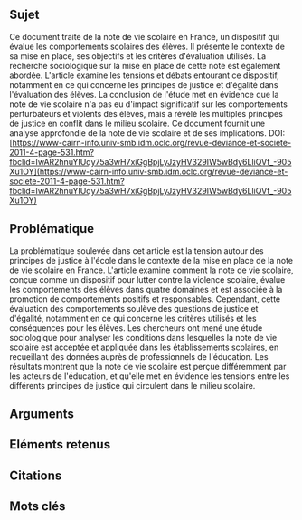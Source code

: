 ## Sujet
Ce document traite de la note de vie scolaire en France, un dispositif qui évalue les comportements scolaires des élèves. Il présente le contexte de sa mise en place, ses objectifs et les critères d'évaluation utilisés. La recherche sociologique sur la mise en place de cette note est également abordée. L'article examine les tensions et débats entourant ce dispositif, notamment en ce qui concerne les principes de justice et d'égalité dans l'évaluation des élèves. La conclusion de l'étude met en évidence que la note de vie scolaire n'a pas eu d'impact significatif sur les comportements perturbateurs et violents des élèves, mais a révélé les multiples principes de justice en conflit dans le milieu scolaire. Ce document fournit une analyse approfondie de la note de vie scolaire et de ses implications. DOI: [https://www-cairn-info.univ-smb.idm.oclc.org/revue-deviance-et-societe-2011-4-page-531.htm?fbclid=IwAR2hnuYIUqy75a3wH7xiGgBpjLyJzyHV329IW5wBdy6LliQVf_-905Xu1OY](https://www-cairn-info.univ-smb.idm.oclc.org/revue-deviance-et-societe-2011-4-page-531.htm?fbclid=IwAR2hnuYIUqy75a3wH7xiGgBpjLyJzyHV329IW5wBdy6LliQVf_-905Xu1OY)

## Problématique
La problématique soulevée dans cet article est la tension autour des principes de justice à l'école dans le contexte de la mise en place de la note de vie scolaire en France. L'article examine comment la note de vie scolaire, conçue comme un dispositif pour lutter contre la violence scolaire, évalue les comportements des élèves dans quatre domaines et est associée à la promotion de comportements positifs et responsables. Cependant, cette évaluation des comportements soulève des questions de justice et d'égalité, notamment en ce qui concerne les critères utilisés et les conséquences pour les élèves. Les chercheurs ont mené une étude sociologique pour analyser les conditions dans lesquelles la note de vie scolaire est acceptée et appliquée dans les établissements scolaires, en recueillant des données auprès de professionnels de l'éducation. Les résultats montrent que la note de vie scolaire est perçue différemment par les acteurs de l'éducation, et qu'elle met en évidence les tensions entre les différents principes de justice qui circulent dans le milieu scolaire.
## Arguments


## Eléments retenus 

## Citations

## Mots clés